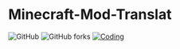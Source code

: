 # Minecraft-Mod-Translat
![GitHub](https://img.shields.io/github/license/FloppyDisk-FD/Minecraft-Mod-Translate)
![GitHub forks](https://img.shields.io/github/forks/FloppyDisk-FD/Minecraft-Mod-Translate?style=social)
[![Coding](https://img.shields.io/badge/coding-mct-yellow "Coding")](https://fd648.coding.net/public/mc-mod-translate/mc-mod-translate/git/files "Coding")
